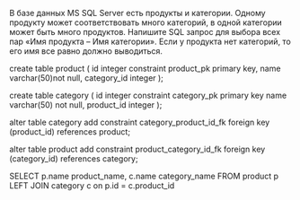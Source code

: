 В базе данных MS SQL Server есть продукты и категории. Одному продукту может соответствовать много категорий, в одной категории может быть много продуктов. Напишите SQL запрос для выбора всех пар «Имя продукта – Имя категории». Если у продукта нет категорий, то его имя все равно должно выводиться.

create table product
(
    id integer
        constraint product_pk primary key,
    name varchar(50)not null,
    category_id integer
);

create table category
(
    id integer
        constraint category_pk
            primary key
    name varchar(50) not null,
    product_id integer
);

alter table category
    add constraint category_product_id_fk
        foreign key (product_id) references product;

alter table product
    add constraint product_category_id_fk
        foreign key (category_id) references category;

SELECT p.name product_name, 
       c.name category_name
FROM product p LEFT JOIN category c on p.id = c.product_id